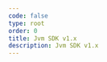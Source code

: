 ```yaml
---
code: false
type: root
order: 0
title: Jvm SDK v1.x
description: Jvm SDK v1.x
---
```


<Redirect to="core-classes/kuzzle/constructor/" />
